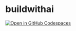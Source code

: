 # buildwithai
[![Open in GitHub Codespaces](https://github.com/codespaces/badge.svg)](https://codespaces.new/eduardoorm/buildwithai)

